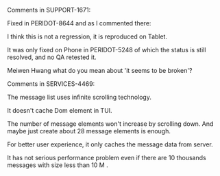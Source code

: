 Comments in SUPPORT-1671:

Fixed in PERIDOT-8644 and as I commented there:

I think this is not a regression, it is reproduced on Tablet.

It was only fixed on Phone in PERIDOT-5248 of which the status is still resolved, and no QA retested it.

Meiwen Hwang what do you mean about 'it seems to be broken'?


Comments in SERVICES-4469:

The message list uses infinite scrolling technology.

It doesn't cache Dom element in TUI.

The number of message elements won't increase by scrolling down. And maybe just create about 28 message elements is enough.

For better user experience, it only caches the message data from server.

It has not serious performance problem even if there are 10 thousands messages with size less than 10 M .

